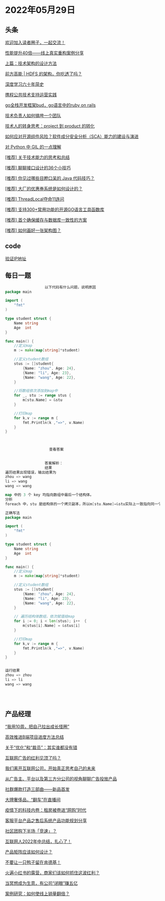 # 2022年05月29日
## 头条

[欢迎加入读者圈子，一起交流！](https://toutiao.io/k/mv211dm)

[性能提升40倍——线上真实重构案例分享](https://toutiao.io/k/izbqpxo)

[上篇：技术架构的设计方法](https://toutiao.io/k/7ee750e)

[前方高能 | HDFS 的架构，你吃透了吗？](https://toutiao.io/k/n4qw0ty)

[深度学习六十年简史](https://toutiao.io/k/aw52jrh)

[携程公共技术支持运营实践](https://toutiao.io/k/il3lxv7)

[go全栈开发框架bud，go语言中的ruby on rails](https://toutiao.io/k/m456unv)

[技术负责人如何搞垮一个团队](https://toutiao.io/k/g5rq9s9)

[技术人的转身思考：project 到 product 的转化](https://toutiao.io/k/p08tk3t)

[如何应对开源组件⻛险？软件成分安全分析（SCA）能力的建设与演进](https://toutiao.io/k/qo7njea)

[对 Python 中 GIL 的一点理解](https://toutiao.io/k/ibtc0by)

[[推荐] 关于技术能力的思考和总结](https://toutiao.io/k/jo2jtja)

[[推荐] 聊聊接口设计的36个小技巧](https://toutiao.io/k/yqm776v)

[[推荐] 你见过哪些目瞪口呆的 Java 代码技巧？](https://toutiao.io/k/avsba7r)

[[推荐] 大厂的优惠券系统是如何设计的？](https://toutiao.io/k/8v764sx)

[[推荐] ThreadLocal夺命11连问](https://toutiao.io/k/p8lpi5z)

[[推荐] 支持300+常用功能的开源GO语言工具函数库](https://toutiao.io/k/an98swu)

[[推荐] 首个确保缓存与数据库一致性的方案](https://toutiao.io/k/imjqbp3)

[[推荐] 如何画好一张架构图？](https://toutiao.io/k/bu1pi73)



## code

[验证IP地址](https://leetcode.cn/problems/validate-ip-address)



## 每日一题

```go
                  以下代码有什么问题，说明原因
package main

import (
    "fmt"
)

type student struct {
    Name string
    Age  int
}

func main() {
    //定义map
    m := make(map[string]*student)

    //定义student数组
    stus := []student{
        {Name: "zhou", Age: 24},
        {Name: "li", Age: 23},
        {Name: "wang", Age: 22},
    }

    //将数组依次添加到map中
    for _, stu := range stus {
        m[stu.Name] = &stu
    }

    //打印map
    for k,v := range m {
        fmt.Println(k ,"=>", v.Name)
    }
}


                  
                    查看答案
                  
                
                  答案解析：
                  结果
遍历结果出现错误，输出结果为
zhou => wang
li => wang
wang => wang

map 中的 3 个 key 均指向数组中最后一个结构体。
分析
foreach 中，stu 是结构体的一个拷贝副本，所以m[stu.Name]=&stu实际上一致指向同一个指针， 最终该指针的值为遍历的最后一个struct的值拷贝。

正确写法
package main

import (
    "fmt"
)

type student struct {
    Name string
    Age  int
}

func main() {
    //定义map
    m := make(map[string]*student)

    //定义student数组
    stus := []student{
        {Name: "zhou", Age: 24},
        {Name: "li", Age: 23},
        {Name: "wang", Age: 22},
    }

    // 遍历结构体数组，依次赋值给map
    for i := 0; i < len(stus); i++  {
        m[stus[i].Name] = &stus[i]
    }

    //打印map
    for k,v := range m {
        fmt.Println(k ,"=>", v.Name)
    }
}


运行结果
zhou => zhou
li => li
wang => wang


                
```


## 产品经理

[“我用10周，把自己拉出成长怪圈”](http://www.woshipm.com/online/5460145.html)

[高效推进B端项目进度方法总结](http://www.woshipm.com/operate/5461980.html)

[关于“优化”和“裁员”：其实谁都没有错](http://www.woshipm.com/it/5461953.html)

[互联网广告的红利见顶了吗？](http://www.woshipm.com/it/5461825.html)

[我们离开互联网公司，开始真正思考自己的未来](http://www.woshipm.com/it/5461690.html)

[从广告主、平台以及第三方分公司的视角聊聊广告投放产品](http://www.woshipm.com/pd/5461140.html)

[社群爆款打造三部曲——新品首发](http://www.woshipm.com/marketing/5461739.html)

[大牌奢侈品，“翻车”在直播间](http://www.woshipm.com/marketing/5458551.html)

[疫情下的科技内卷：租房被卷进“网购”时代](http://www.woshipm.com/it/5460918.html)

[客服平台产品之售后系统产品功能规划分享](http://www.woshipm.com/pd/5461286.html)

[社区团购下半场「竞速」？](http://www.woshipm.com/it/5459068.html)

[互联网人2022年中总结，扎心了！](http://www.woshipm.com/it/5407673.html)

[产品矩阵应该如何设计？](http://www.woshipm.com/pd/5459602.html)

[不要让一只鸭子留在肯德基！](http://www.woshipm.com/it/5460178.html)

[火遍小红书的露营，商家们该如何抓住这波红利？](http://www.woshipm.com/marketing/5460890.html)

[当冥想成为生意，有公司“闭眼”赚五亿](http://www.woshipm.com/operate/5456656.html)

[案例研究：如何使线上销量翻倍？](http://www.woshipm.com/pd/5454718.html)


